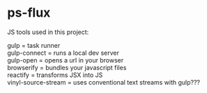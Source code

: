 # ps-flux

JS tools used in this project:

gulp = task runner <br/>
gulp-connect = runs a local dev server <br/>
gulp-open = opens a url in your browser <br/>
browserify = bundles your javascript files <br/>
reactify = transforms JSX into JS <br/>
vinyl-source-stream = uses conventional text streams with gulp??? <br/>

